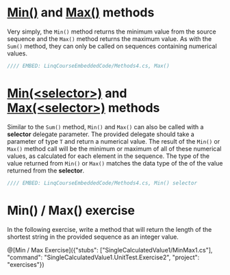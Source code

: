 # [Min()](https://msdn.microsoft.com/en-us/library/bb339189%28v=vs.110%29.aspx) and [Max()](https://msdn.microsoft.com/en-us/library/bb292667%28v=vs.110%29.aspx) methods
Very simply, the `Min()` method returns the minimum value from the source sequence and the `Max()` method returns the maximum value. As with the `Sum()` method, they can only be called on sequences containing numerical values.

```csharp
//// EMBED: LinqCourseEmbeddedCode/Methods4.cs, Max()
```

# [Min(&lt;selector&gt;)](https://msdn.microsoft.com/en-us/library/bb549416%28v=vs.110%29.aspx) and [Max(&lt;selector&gt;)](https://msdn.microsoft.com/en-us/library/bb535031%28v=vs.110%29.aspx) methods
Similar to the `Sum()` method, `Min()` and `Max()` can also be called with a **selector** delegate parameter. The provided delegate should take a parameter of type `T` and return a numerical value. The result of the `Min()` or `Max()` method call will be the minimum or maximum of all of these numerical values, as calculated for each element in the sequence. The type of the value returned from `Min()` or `Max()` matches the data type of the of the value returned from the **selector**.

```csharp
//// EMBED: LinqCourseEmbeddedCode/Methods4.cs, Min() selector
```

# Min() / Max() exercise
In the following exercise, write a method that will return the length of the shortest string in the provided sequence as an integer value.

@[Min / Max Exercise]({"stubs": ["SingleCalculatedValue1/MinMax1.cs"], "command": "SingleCalculatedValue1.UnitTest.Exercise2", "project": "exercises"})
